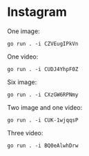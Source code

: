 # Instagram

One image:

~~~
go run . -i CZVEugIPkVn
~~~

One video:

~~~
go run . -i CUDJ4YhpF0Z
~~~

Six image:

~~~
go run . -i CXzGW6RPNmy
~~~

Two image and one video:

~~~
go run . -i CUK-1wjqqsP
~~~

Three video:

~~~
go run . -i BQ0eAlwhDrw
~~~

